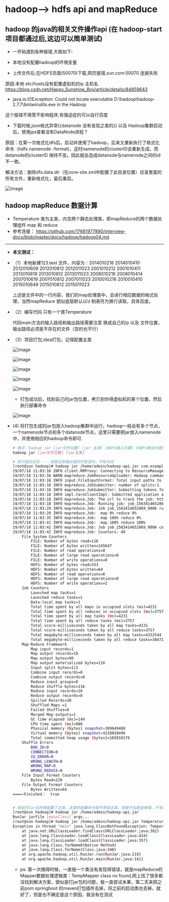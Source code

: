 # hadoop--> hdfs api and mapReduce

## hadoop 的java的相关文件操作api (在 hadoop-start项目都通过后,这边可以简单测试)

* 一开始遇到各种报错,大致如下: 

* 本地没有配置hadoop的环境变量  

* 上传文件后,在HDFS页面(50070)下载,网页报错,sun.com:50070 连接失败

原因:本地 etc/hosts没有配置虚拟机的ip 主机名 https://blog.csdn.net/Happy_Sunshine_Boy/article/details/84859643

* java.io.IOException: Could not locate executable D:\hadoop\hadoop-2.7.7\bin\winutils.exe in the Hadoop 

这个报错不用管不影响程序,有强迫症的可以自行百度

* 下载时候,json格式异常{{datanode 没有发现之类的}} 以及 Hadoop集群启动后，使用jps查看没有DataNode进程？

原因：在第一次格式化dfs后，启动并使用了hadoop，后来又重新执行了格式化命令（hdfs namenode -format)，这时namenode的clusterID会重新生成，而datanode的clusterID 保持不变。因此就会造成datanode与namenode之间的id不一致。

解决方法：删除dfs.data.dir（在core-site.xml中配置了此目录位置）目录里面的所有文件，重新格式化，最后重启。

![image](https://github.com/17661977890/hadoop-api/blob/master/src/main/resources/image/%E5%BE%AE%E4%BF%A1%E5%9B%BE%E7%89%87_20190717160125.png)


## hadoop mapReduce 数据计算

* Temperature 类为主类，内含两个静态处理类，即mapReduce的两个数据处理组件 map 和 reduce
* 参考连接： https://github.com/17661977890/interview-docs/blob/master/docs/hadoop/hadoop04.md
----
* **本文测试：**  
* （1）本地新建123.text 文件，内容为：2014010216 2014010410 2012010609 2012010812 2012011023 2001010212 2001010411 2013010619 2013010812 2013011023 2008010216 2008010414 2007010619 2007010812 2007011023 2010010216 2010010410 2015010649 2015010812 2015011023
    
    上述是文件中的一行内容，我们的map处理类中，会进行相应数据的格式处理，当然mapReduce 貌似底层默认以\t 制表符为换行读取，具体百度。

* （2）编写代码 只有一个类Temperature
    
    代码main方法的输入路径和输出路径需要注意 换成自己的ip 以及 文件位置，输出路径必须是不存在的文件（空的也不行）

* （3）项目打包,idea打包，记得配置主类
    
    ![image](https://github.com/17661977890/hadoop-api/blob/master/src/main/resources/image/%E5%BE%AE%E4%BF%A1%E5%9B%BE%E7%89%87_20190718114114.png)
    
    ![image](https://github.com/17661977890/hadoop-api/blob/master/src/main/resources/image/%E5%BE%AE%E4%BF%A1%E5%9B%BE%E7%89%87_20190718114328.png)
    
    ![image](https://github.com/17661977890/hadoop-api/blob/master/src/main/resources/image/%E5%BE%AE%E4%BF%A1%E5%9B%BE%E7%89%87_20190718114333.png)

    ![image](https://github.com/17661977890/hadoop-api/blob/master/src/main/resources/image/%E5%BE%AE%E4%BF%A1%E5%9B%BE%E7%89%87_20190718114430.png)
    
    ![image](https://github.com/17661977890/hadoop-api/blob/master/src/main/resources/image/%E5%BE%AE%E4%BF%A1%E5%9B%BE%E7%89%87_20190718114434.png)
    
    * 打包成功后，找到自己的jar包位置，拷贝到你得虚拟机的某个位置，然后执行部署命令
    
    ![image](https://github.com/17661977890/hadoop-api/blob/master/src/main/resources/image/%E5%BE%AE%E4%BF%A1%E5%9B%BE%E7%89%87_20190718114506.png)
 
* (4) 将打包生成的jar包放入hadoop集群中运行，hadoop一般会有多个节点，一个namenode节点和多个datanode节点，这里只需要把jar放入namenode中，并使用相应的hadoop命令即可.
    ```bash
    # 格式：hadoop jar [jar文件位置] [jar 主类] [HDFS输入位置] [HDFS输出位置] 我们在项目代码写死输入输出位置，所以后两个不用加
    hadoop jar [jar文件位置] [jar主类]
    
    # 执行成功日志：---但是没有输出我的打桩语句，不知为何
    [root@sun hadoop]# hadoop jar /home/admin/hadoop-api.jar com.example.hadoopapi.Temperature
    19/07/18 11:03:16 INFO client.RMProxy: Connecting to ResourceManager at sun.com/192.168.2.31:8032
    19/07/18 11:03:16 WARN mapreduce.JobResourceUploader: Hadoop command-line option parsing not performed. Implement the Tool interface and execute your application with ToolRunner to remedy this.
    19/07/18 11:03:18 INFO input.FileInputFormat: Total input paths to process : 1
    19/07/18 11:03:18 INFO mapreduce.JobSubmitter: number of splits:1
    19/07/18 11:03:18 INFO mapreduce.JobSubmitter: Submitting tokens for job: job_1563414652869_0006
    19/07/18 11:03:18 INFO impl.YarnClientImpl: Submitted application application_1563414652869_0006
    19/07/18 11:03:18 INFO mapreduce.Job: The url to track the job: http://sun.com:8088/proxy/application_1563414652869_0006/
    19/07/18 11:03:18 INFO mapreduce.Job: Running job: job_1563414652869_0006
    19/07/18 11:03:29 INFO mapreduce.Job: Job job_1563414652869_0006 running in uber mode : false
    19/07/18 11:03:29 INFO mapreduce.Job:  map 0% reduce 0%
    19/07/18 11:03:35 INFO mapreduce.Job:  map 100% reduce 0%
    19/07/18 11:03:41 INFO mapreduce.Job:  map 100% reduce 100%
    19/07/18 11:03:42 INFO mapreduce.Job: Job job_1563414652869_0006 completed successfully
    19/07/18 11:03:42 INFO mapreduce.Job: Counters: 49
    	File System Counters
    		FILE: Number of bytes read=116
    		FILE: Number of bytes written=245647
    		FILE: Number of read operations=0
    		FILE: Number of large read operations=0
    		FILE: Number of write operations=0
    		HDFS: Number of bytes read=333
    		HDFS: Number of bytes written=64
    		HDFS: Number of read operations=6
    		HDFS: Number of large read operations=0
    		HDFS: Number of write operations=2
    	Job Counters 
    		Launched map tasks=1
    		Launched reduce tasks=1
    		Data-local map tasks=1
    		Total time spent by all maps in occupied slots (ms)=4231
    		Total time spent by all reduces in occupied slots (ms)=3757
    		Total time spent by all map tasks (ms)=4231
    		Total time spent by all reduce tasks (ms)=3757
    		Total vcore-milliseconds taken by all map tasks=4231
    		Total vcore-milliseconds taken by all reduce tasks=3757
    		Total megabyte-milliseconds taken by all map tasks=4332544
    		Total megabyte-milliseconds taken by all reduce tasks=3847168
    	Map-Reduce Framework
    		Map input records=1
    		Map output records=10
    		Map output bytes=90
    		Map output materialized bytes=116
    		Input split bytes=113
    		Combine input records=0
    		Combine output records=0
    		Reduce input groups=8
    		Reduce shuffle bytes=116
    		Reduce input records=10
    		Reduce output records=8
    		Spilled Records=20
    		Shuffled Maps =1
    		Failed Shuffles=0
    		Merged Map outputs=1
    		GC time elapsed (ms)=149
    		CPU time spent (ms)=980
    		Physical memory (bytes) snapshot=309649408
    		Virtual memory (bytes) snapshot=4220010496
    		Total committed heap usage (bytes)=165810176
    	Shuffle Errors
    		BAD_ID=0
    		CONNECTION=0
    		IO_ERROR=0
    		WRONG_LENGTH=0
    		WRONG_MAP=0
    		WRONG_REDUCE=0
    	File Input Format Counters 
    		Bytes Read=220
    	File Output Format Counters 
    		Bytes Written=64
    ====>Finished：  true
    
    
    # 按说打jar包时候配置了主类，这里的部署命令就不用加主类，但是不加就会报错，不写全路径也会报错。
    [root@sun hadoop]# hadoop jar /home/admin/hadoop-api.jar
    RunJar jarFile [mainClass] args...
    [root@sun hadoop]# hadoop jar /home/admin/hadoop-api.jar Temperature
    Exception in thread "main" java.lang.ClassNotFoundException: Temperature
    	at java.net.URLClassLoader.findClass(URLClassLoader.java:382)
    	at java.lang.ClassLoader.loadClass(ClassLoader.java:424)
    	at java.lang.ClassLoader.loadClass(ClassLoader.java:357)
    	at java.lang.Class.forName0(Native Method)
    	at java.lang.Class.forName(Class.java:348)
    	at org.apache.hadoop.util.RunJar.run(RunJar.java:219)
    	at org.apache.hadoop.util.RunJar.main(RunJar.java:141)

    ```
   * ps: 第一次搞得时候，一直报一个类没有发现得错误，就是mapReduce的 Mapper数据处理逻辑类：TempMapper class no found,网上找了很多都没找到解决方案，貌似是打jar包的问题，我一直尝试未果，第二天来把之前pom springboot 的maven打包插件去掉，将之前的启动类也去掉，就好了，但是也不确定是这个原因，我没有在测试
   
    
